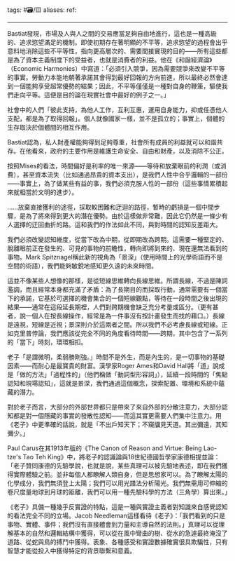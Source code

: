 tags: #🗃/🟨 
aliases: 
ref: 

---
Bastiat發現，市場及人與人之間的交易應當足夠自由地進行，這也是一種高級的、追求慾望滿足的機制。即使初期存在著明顯的不平等，追求慾望的過程會出乎意料地消除這些不平等性，指向更高層次的、需要間接實現的目的——所有這些都是為了資本主義制度下的受益者，也就是消費者的利益。他在《和諧經濟論》（Economic Harmonies）中寫道：「必須引入競爭，因為需要競爭來改變不平等的事實。勞動力本能地朝著承諾其會得到最好回報的方向前進，所以最終必然會達到一個能夠享受超常優勢的結果；因此，不平等僅僅是一種對自身的鞭策，驅使我們走向平等。這便是目的論在現實社會中最好的例子之一。」

社會中的人們「彼此支持，為他人工作，互利互惠，運用自身能力，抑或任憑他人支配，都是為了取得回報」。個人就像國家一樣，並不是孤立的；事實上，個體的生存取決於個體間的相互作用。

Bastiat認為，私人財產權能夠得到足夠尊重，社會所有成員的利益就可以和諧共存。在他看來，政府的主要作用是維護生命安全、自由和財產，以及消除不公正。

按照Mises的看法，時間偏好是利率的唯一來源——等待和放棄眼前的利潤（或消費），甚至資本流失（比如通過昂貴的資本支出），是我們人性中合乎邏輯的一部份——事實上，為了做某些有益的事，我們必須克服人性的一部份（這些事情累積起來就相當於文明的進步）。

……放棄直接獲利的途徑，採取較困難和迂迴的路徑，暫時的虧損是一個中間步驟，是為了將來得到更大的潛在優勢。由於這樣做非常難，因此它仍然是一條少有人選擇的迂回曲折的路。這和我們的作法如此不同，與對時間的認知反差距大。

我們必須改變認知維度，從當下改為中期，從即期改為跨期。這需要一種堅定的、脫離眼前正在發生的、可見的事物的前瞻性，轉向即將到來的、現在還無法看到的事物。Mark Spitznagel稱此新的視角為「景深」（使用時間上的光學術語而不是空間的術語），我們能夠敏銳地感知更久遠的未來時間。

這並不像某些人想像的那樣，是從短線思維轉向長線思維。所謂長線，不過是陳詞濫調，而且經常本身都充滿了矛盾：為了長期目的而採取行動，通常需要有一個當下的承諾，它基於可選擇的機會集合的一個短線觀點，等待在一段時間之後出現的結果——通常在這段延長期裡，人們對跨期機會缺乏充分考量或區分。（更有甚者，說一個人在按長線操作，經常是為一件事沒有按計畫發生而找的藉口。）長線是遠視，短線是近視；景深則介於這兩者之間。所以我們不必考慮長線或短線。正如克里普悖論，我們應該從完全不同的角度看待時間——跨期，其中包含了一系列的「當下」時刻，環環相扣。

老子「是謂微明，柔弱勝剛強。」時間不是外生，而是內生的，是一切事物的基礎因素——而耐心是最寶貴的財富。漢學家Roger Ames和David Hall將「道」說成是「做的方法」「過程性的」（他們稱做「動詞型形容詞」），延續一段時間的「焦點認知和現場認知」，這就是景深，我們通過這個概念，探索配置、環境和系統中蘊藏的潛力。

對於老子而言，大部分的外部世界都只是帶來了來自外部的分散注意力，大部分認知都是對一個隱藏的事實的發散性認知——而這其實更需要人們集中注意力。用《老子》中更準確的話說，就是「不出戶知天下；不窺牖見天道。其出彌遠，其知彌少。」

Paul Carus在其1913年版的《The Canon of Reason and Virtue: Being Lao-tze's Tao Teh King》中，將老子的認識論與18世紀德國哲學家康德相提並論：「老子贊同康德的先驗學說，也就是說，某些真理可以被先驗地表述，即在我們獲得實際體驗之前。並非每個人都瞭解人類自身，但是思想家可以。為了瞭解太陽的化學成分，我們無須登上太陽；我們可以用光譜法分析陽光。我們無需用可伸縮的卷尺度量地球到月球的距離，我們可以用一種先驗科學的方法（三角學）算出來。」

《老子》具備一種幾乎反實證的特點，這是一種與實證主義者對知識來自感覺認知的看法完全不同的立場。Jacob Needleman這樣看待《老子》：「我們看到的只是事物、實體、事件；我們沒有直接體會到力量和主導自然的法則。」真理可以從理解基本的自然和邏輯結構中獲得，可以從在風中彎曲的樹、從水的急遽最終淹沒了道路、從蛇與鳥的搏鬥中獲得。表象、各種感受和實證數據確實很具欺騙性，只有智慧才能從投入中獲得特定的背景聯繫和意義。